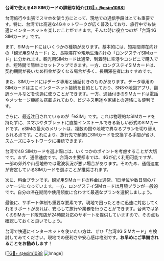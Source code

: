 **台湾で使える4G SIMカードの詳細な紹介[[TG💪+ @esim1088](https://t.me/s/esim1088)]**

台湾旅行や出張でスマホを使う方にとって、現地での通信手段はとても重要です。特に、台湾では高速な4Gネットワークが広く普及しており、旅行中でも快適にインターネットを楽しむことができます。そんな時に役立つのが「台湾4G SIMカード」です。

まず、SIMカードにはいくつかの種類があります。基本的には、短期間滞在向けの「観光用SIMカード」と、長期滞在や現地生活向けの「ロングステイSIMカード」に分かれます。観光用SIMカードは通常、到着時に空港やコンビニで購入でき、短時間で簡単にセットアップできます。一方、ロングステイSIMカードは、契約期間が長いため料金が安くなる場合が多く、長期滞在者におすすめです。

また、SIMカードにはデータ専用と通話付きのものがあります。データ専用のSIMカードは主にインターネット接続を目的としており、SNSや地図アプリ、翻訳ツールなどを快適に使うことができます。一方、通話付きのSIMカードは電話やメッセージ機能も搭載されており、ビジネス用途や家族との連絡にも便利です。

さらに、最近注目されているのが「eSIM」です。これは物理的なSIMカードを持たずに、スマホやタブレットに直接インストールできる新しい形式のSIMカードです。eSIMの最大のメリットは、複数の国や地域で異なるプランを切り替えられる点です。これにより、旅行先で頻繁にSIMカードを交換する手間が省け、スムーズにネットワークに接続できます。

台湾で4G SIMカードを選ぶ際には、いくつかのポイントを考慮することが大切です。まず、通信速度です。台湾の主要都市では、4Gが広く利用可能ですが、一部の郊外や山岳地帯では電波状況が悪い場合があります。そのため、通信速度が安定しているSIMカードを選ぶことが推奨されます。

次に、料金プランです。観光用SIMカードの料金は通常、1日単位や数日間のパッケージになっています。一方、ロングステイSIMカードは月額プランが一般的です。自分の滞在期間や使用頻度に合わせて最適なプランを選択しましょう。

最後に、サポート体制も重要な要素です。現地で困ったときに迅速に対応してくれるサポートがあれば、安心して旅行や業務を行うことができます。台湾では多くのSIMカード販売店が24時間対応のサポートを提供していますので、その点も確認しておくと良いでしょう。

台湾で快適にインターネットを使いたい方は、ぜひ「台湾4G SIMカード」を検討してみてください。現地での便利さや安心感は格別です。**お早めにご準備されることをお勧めします！**

[[TG💪+ @esim1088](https://t.me/s/esim1088) ![Image](https://i.postimg.cc/Y0z9fWf4/image.png)]
